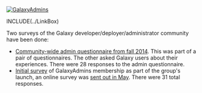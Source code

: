 <div class='center'><a href='/Community/GalaxyAdmins/'><img src='/Images/Logos/GalaxyAdmins.png' alt='GalaxyAdmins' /></a></div>

INCLUDE(../LinkBox)

Two surveys of the Galaxy developer/deployer/administrator community have been done:

* [Community-wide admin questionnaire from fall 2014](/Community/GalaxyAdmins/Surveys/2014). This was part of a pair of questionnaires.  The other asked Galaxy users about their experiences.  There were 28 responses to the admin questionnaire.
* [Initial survey](/Community/GalaxyAdmins/Surveys/2012) of GalaxyAdmins membership as part of the group's launch, an online survey was [sent out in May](/News/GalaxyCzarsSurvey).  There were 31 total responses.

